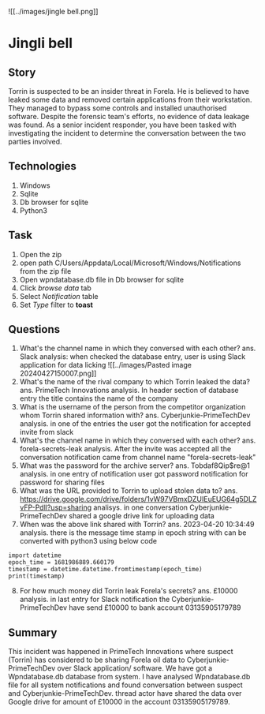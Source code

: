 
![[../images/jingle bell.png]]
# Jingli bell

## Story
Torrin is suspected to be an insider threat in Forela. He is believed to have leaked some data and removed certain applications from their workstation. They managed to bypass some controls and installed unauthorised software. Despite the forensic team's efforts, no evidence of data leakage was found. As a senior incident responder, you have been tasked with investigating the incident to determine the conversation between the two parties involved.
## Technologies
1. Windows
2. Sqlite
3. Db browser for sqlite
4. Python3

## Task
1. Open the zip 
2. open path C/Users/Appdata/Local/Microsoft/Windows/Notifications from the zip file 
3. Open wpndatabase.db file in Db browser for sqlite
4. Click *browse data* tab
5. Select *Notification* table 
6. Set *Type* filter to **toast**
## Questions 
1. What's the channel name in which they conversed with each other?
	ans. Slack
	analysis: when checked the database entry, user is using Slack application for data licking 
	![[../images/Pasted image 20240427150007.png]]
2. What's the name of the rival company to which Torrin leaked the data?
	ans. PrimeTech Innovations
	analysis. In header section of database entry the title contains the name of the company
3. What is the username of the person from the competitor organization whom Torrin shared information with?
	ans. Cyberjunkie-PrimeTechDev
	analysis. in one of the entries the user got the notification for accepted invite from slack
4. What's the channel name in which they conversed with each other?
	ans. forela-secrets-leak
	analysis. After the invite was accepted all the conversation notification came from channel name "forela-secrets-leak"
5. What was the password for the archive server?
	ans. Tobdaf8Qip$re@1
	analysis. in one entry of notification user got password notification for password for sharing files
6. What was the URL provided to Torrin to upload stolen data to?
	ans. https://drive.google.com/drive/folders/1vW97VBmxDZUIEuEUG64g5DLZvFP-Pdll?usp=sharing
	analisys. in one conversation Cyberjunkie-PrimeTechDev shared a google drive link for uploading data
7. When was the above link shared with Torrin?
	ans. 2023-04-20 10:34:49
	analysis. there is the message time stamp in epoch string with can be converted with python3 using below code 
```python3
import datetime
epoch_time = 1681986889.660179
timestamp = datetime.datetime.fromtimestamp(epoch_time)
print(timestamp)
```
8. For how much money did Torrin leak Forela's secrets?
	ans. £10000
	analysis. in last entry for Slack notification the Cyberjunkie-PrimeTechDev have send £10000 to bank account 03135905179789

## Summary 
This incident was happened in PrimeTech Innovations where suspect (Torrin) has considered to be sharing Forela oil data to Cyberjunkie-PrimeTechDev over Slack application/ software. We have got a Wpndatabase.db database from system. I have analysed Wpndatabase.db file for all system notifications and found conversation between suspect and Cyberjunkie-PrimeTechDev.
thread actor have shared the data over Google drive for amount of £10000 in the account 03135905179789. 
